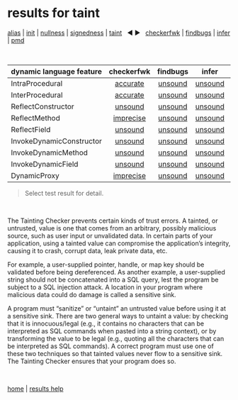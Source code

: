# results for taint

[alias](https://github.com/michaelemery/staticanalysis/blob/master/results/alias/README.md) | [init](https://github.com/michaelemery/staticanalysis/blob/master/results/init/README.md) | [nullness](https://github.com/michaelemery/staticanalysis/blob/master/results/nullness/README.md) | [signedness](https://github.com/michaelemery/staticanalysis/blob/master/results/signedness/README.md) | [taint](https://github.com/michaelemery/staticanalysis/blob/master/results/taint/README.md) &nbsp; &#x25c0; &#x25b6; &nbsp; [checkerfwk](https://github.com/michaelemery/staticanalysis/blob/master/results/tool/checkerframework.md) | [findbugs](https://github.com/michaelemery/staticanalysis/blob/master/results/tool/findbugs.md) | [infer](https://github.com/michaelemery/staticanalysis/blob/master/results/tool/infer.md) | [pmd](https://github.com/michaelemery/staticanalysis/blob/master/results/tool/pmd.md)

<br>

| dynamic language feature | checkerfwk | findbugs | infer | pmd | 
| --- | :---: | :---: | :---: | :---: |
| IntraProcedural | [accurate](https://github.com/michaelemery/staticanalysis/blob/master/results/taint/checkerframework.md#IntraProcedural) | [unsound](https://github.com/michaelemery/staticanalysis/blob/master/results/taint/findbugs.md#IntraProcedural) | [unsound](https://github.com/michaelemery/staticanalysis/blob/master/results/taint/infer.md#IntraProcedural) | [unsound](https://github.com/michaelemery/staticanalysis/blob/master/results/taint/pmd.md#IntraProcedural) |
| InterProcedural | [accurate](https://github.com/michaelemery/staticanalysis/blob/master/results/taint/checkerframework.md#InterProcedural) | [unsound](https://github.com/michaelemery/staticanalysis/blob/master/results/taint/findbugs.md#InterProcedural) | [unsound](https://github.com/michaelemery/staticanalysis/blob/master/results/taint/infer.md#InterProcedural) | [unsound](https://github.com/michaelemery/staticanalysis/blob/master/results/taint/pmd.md#InterProcedural) |
| ReflectConstructor | [unsound](https://github.com/michaelemery/staticanalysis/blob/master/results/taint/checkerframework.md#ReflectConstructor) | [unsound](https://github.com/michaelemery/staticanalysis/blob/master/results/taint/findbugs.md#ReflectConstructor) | [unsound](https://github.com/michaelemery/staticanalysis/blob/master/results/taint/infer.md#ReflectConstructor) | [unsound](https://github.com/michaelemery/staticanalysis/blob/master/results/taint/pmd.md#ReflectConstructor) |
| ReflectMethod | [imprecise](https://github.com/michaelemery/staticanalysis/blob/master/results/taint/checkerframework.md#ReflectMethod) | [unsound](https://github.com/michaelemery/staticanalysis/blob/master/results/taint/findbugs.md#ReflectMethod) | [unsound](https://github.com/michaelemery/staticanalysis/blob/master/results/taint/infer.md#ReflectMethod) | [unsound](https://github.com/michaelemery/staticanalysis/blob/master/results/taint/pmd.md#ReflectMethod) |
| ReflectField | [unsound](https://github.com/michaelemery/staticanalysis/blob/master/results/taint/checkerframework.md#ReflectField) | [unsound](https://github.com/michaelemery/staticanalysis/blob/master/results/taint/findbugs.md#ReflectField) | [unsound](https://github.com/michaelemery/staticanalysis/blob/master/results/taint/infer.md#ReflectField) | [unsound](https://github.com/michaelemery/staticanalysis/blob/master/results/taint/pmd.md#ReflectField) |
| InvokeDynamicConstructor | [unsound](https://github.com/michaelemery/staticanalysis/blob/master/results/taint/checkerframework.md#InvokeDynamicConstructor) | [unsound](https://github.com/michaelemery/staticanalysis/blob/master/results/taint/findbugs.md#InvokeDynamicConstructor) | [unsound](https://github.com/michaelemery/staticanalysis/blob/master/results/taint/infer.md#InvokeDynamicConstructor) | [unsound](https://github.com/michaelemery/staticanalysis/blob/master/results/taint/pmd.md#InvokeDynamicConstructor) |
| InvokeDynamicMethod | [unsound](https://github.com/michaelemery/staticanalysis/blob/master/results/taint/checkerframework.md#InvokeDynamicMethod) | [unsound](https://github.com/michaelemery/staticanalysis/blob/master/results/taint/findbugs.md#InvokeDynamicMethod) | [unsound](https://github.com/michaelemery/staticanalysis/blob/master/results/taint/infer.md#InvokeDynamicMethod) | [unsound](https://github.com/michaelemery/staticanalysis/blob/master/results/taint/pmd.md#InvokeDynamicMethod) |
| InvokeDynamicField | [unsound](https://github.com/michaelemery/staticanalysis/blob/master/results/taint/checkerframework.md#InvokeDynamicField) | [unsound](https://github.com/michaelemery/staticanalysis/blob/master/results/taint/findbugs.md#InvokeDynamicField) | [unsound](https://github.com/michaelemery/staticanalysis/blob/master/results/taint/infer.md#InvokeDynamicField) | [unsound](https://github.com/michaelemery/staticanalysis/blob/master/results/taint/pmd.md#InvokeDynamicField) |
| DynamicProxy | [imprecise](https://github.com/michaelemery/staticanalysis/blob/master/results/taint/checkerframework.md#DynamicProxy) | [unsound](https://github.com/michaelemery/staticanalysis/blob/master/results/taint/findbugs.md#DynamicProxy) | [unsound](https://github.com/michaelemery/staticanalysis/blob/master/results/taint/infer.md#DynamicProxy) | [unsound](https://github.com/michaelemery/staticanalysis/blob/master/results/taint/pmd.md#DynamicProxy) |

> Select test result for detail.

<br>

The Tainting Checker prevents certain kinds of trust errors. A tainted, or untrusted, value is one that comes from an arbitrary, possibly malicious source, such as user input or unvalidated data. In certain parts of your application, using a tainted value can compromise the application’s integrity, causing it to crash, corrupt data, leak private data, etc.

For example, a user-supplied pointer, handle, or map key should be validated before being dereferenced. As another example, a user-supplied string should not be concatenated into a SQL query, lest the program be subject to a SQL injection attack. A location in your program where malicious data could do damage is called a sensitive sink.

A program must “sanitize” or “untaint” an untrusted value before using it at a sensitive sink. There are two general ways to untaint a value: by checking that it is innocuous/legal (e.g., it contains no characters that can be interpreted as SQL commands when pasted into a string context), or by transforming the value to be legal (e.g., quoting all the characters that can be interpreted as SQL commands). A correct program must use one of these two techniques so that tainted values never flow to a sensitive sink. The Tainting Checker ensures that your program does so.

<br>

[home](https://github.com/michaelemery/staticanalysis) | [results help](https://github.com/michaelemery/staticanalysis/blob/master/results/README.md)

